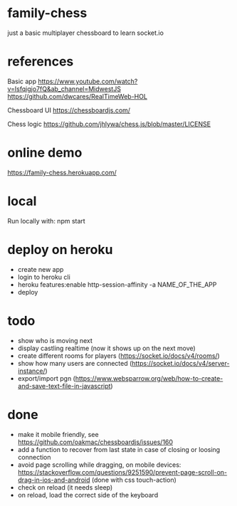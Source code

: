 # family-chess
just a basic multiplayer chessboard to learn socket.io

# references
Basic app
https://www.youtube.com/watch?v=Isfqigjo7fQ&ab_channel=MidwestJS
https://github.com/dwcares/RealTimeWeb-HOL

Chessboard UI
https://chessboardjs.com/

Chess logic
https://github.com/jhlywa/chess.js/blob/master/LICENSE

# online demo
https://family-chess.herokuapp.com/

# local
Run locally with:
npm start

# deploy on heroku
- create new app
- login to heroku cli
- heroku features:enable http-session-affinity -a NAME_OF_THE_APP
- deploy

# todo
- show who is moving next
- display castling realtime (now it shows up on the next move)
- create different rooms for players (https://socket.io/docs/v4/rooms/)
- show how many users are connected (https://socket.io/docs/v4/server-instance/) 
- export/import pgn (https://www.websparrow.org/web/how-to-create-and-save-text-file-in-javascript)

# done
- make it mobile friendly, see https://github.com/oakmac/chessboardjs/issues/160
- add a function to recover from last state in case of closing or loosing connection 
- avoid page scrolling while dragging, on mobile devices: https://stackoverflow.com/questions/9251590/prevent-page-scroll-on-drag-in-ios-and-android (done with css touch-action)
- check on reload (it needs sleep)
- on reload, load the correct side of the keyboard

